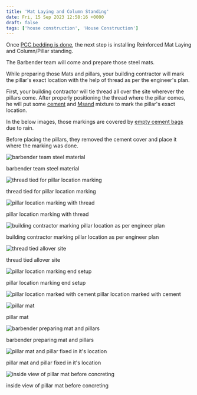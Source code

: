```yaml
---
title: 'Mat Laying and Column Standing'
date: Fri, 15 Sep 2023 12:58:16 +0000
draft: false
tags: ['house construction', 'House Construction']
---
```


Once [PCC bedding is done](https://houseconstructionguide.com/pcc-bed-for-footing/), the next step is installing Reinforced Mat Laying and Column/Pillar standing.

The Barbender team will come and prepare those steel mats.

While preparing those Mats and pillars, your building contractor will mark the pillar's exact location with the help of thread as per the engineer's plan.

First, your building contractor will tie thread all over the site wherever the pillars come. After properly positioning the thread where the pillar comes, he will put some [cement](https://houseconstructionguide.com/cement-suppliers-price-compared/) and [Msand](https://houseconstructionguide.com/buying-msand-jelly-like-a-pro/) mixture to mark the pillar's exact location.

In the below images, those markings are covered by [empty cement bags](https://houseconstructionguide.com/why-you-shouldnt-sell-empty-cement-bag/) due to rain.

Before placing the pillars, they removed the cement cover and place it where the marking was done.

![barbender team steel material](/mat-laying-and-column-standing/images/barbender-team-steel-material.jpg "barbender team steel material")

barbender team steel material

![thread tied for pillar location marking](/mat-laying-and-column-standing/images/thread-tied-for-pillar-location-marking.jpg "thread tied for pillar location marking")

thread tied for pillar location marking

![pillar location marking with thread](/mat-laying-and-column-standing/images/pillar-location-marking-with-thread.jpg "pillar location marking with thread")

pillar location marking with thread

![building contractor marking pillar location as per engineer plan](/mat-laying-and-column-standing/images/building-contractor-marking-pillar-location-as-per-engineer-plan.jpg "building contractor marking pillar location as per engineer plan")

building contractor marking pillar location as per engineer plan

![thread tied allover site](/mat-laying-and-column-standing/images/thread-tied-allover-site.jpg "thread tied allover site")

thread tied allover site

![pillar location marking end setup](/mat-laying-and-column-standing/images/pillar-location-marking-end-setup.jpg "pillar location marking end setup")

pillar location marking end setup

![pillar location marked with cement](/mat-laying-and-column-standing/images/pillar-location-marked-with-cement.jpg "pillar location marked with cement")
pillar location marked with cement

![pillar mat](/mat-laying-and-column-standing/images/pillar-mat.jpg "pillar mat")

pillar mat

![barbender preparing mat and pillars](/mat-laying-and-column-standing/images/barbender-preparing-mat-and-pillars.jpg "barbender preparing mat and pillars")

barbender preparing mat and pillars

![pillar mat and pillar fixed in it's location](/mat-laying-and-column-standing/images/pillar-mat-and-pillar-fixed-in-its-location.jpg "pillar mat and pillar fixed in it's location")

pillar mat and pillar fixed in it's location

![inside view of pillar mat before concreting](/mat-laying-and-column-standing/images/inside-view-of-pillar-mat-before-concreting.jpg "inside view of pillar mat before concreting")

inside view of pillar mat before concreting